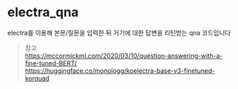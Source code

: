 # electra_qna
electra를 이용해 본문/질문을 입력한 뒤 거기에 대한 답변을 리턴받는 qna 코드입니다

> 참고  
> https://mccormickml.com/2020/03/10/question-answering-with-a-fine-tuned-BERT/  
> https://huggingface.co/monologg/koelectra-base-v3-finetuned-korquad
